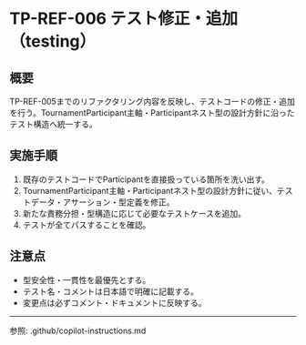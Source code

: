 # TP-REF-006 テスト修正・追加（testing）

## 概要

TP-REF-005までのリファクタリング内容を反映し、テストコードの修正・追加を行う。TournamentParticipant主軸・Participantネスト型の設計方針に沿ったテスト構造へ統一する。

## 実施手順

1. 既存のテストコードでParticipantを直接扱っている箇所を洗い出す。
2. TournamentParticipant主軸・Participantネスト型の設計方針に従い、テストデータ・アサーション・型定義を修正。
3. 新たな責務分担・型構造に応じて必要なテストケースを追加。
4. テストが全てパスすることを確認。

## 注意点

- 型安全性・一貫性を最優先とする。
- テスト名・コメントは日本語で明確に記載する。
- 変更点は必ずコメント・ドキュメントに反映する。

---

参照: .github/copilot-instructions.md
